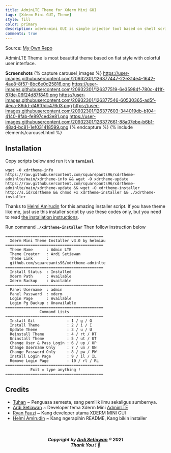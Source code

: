 ```yaml
---
title: AdminLTE Theme for Xderm Mini GUI
tags: [Xderm Mini GUI, Theme]
style: fill
color: primary
description: xderm-mini GUI is simple injector tool based on shell script and python commands for OpenWrt by @ryanfauzi1 which help you to inject your OpenWrt connection using VPN injection (SSH/Trojan/Vmess).
comments: true
---
```


Source: [My Own Repo](https://github.com/helmiau/xdrtheme-adminlte)

AdminLTE Theme is most beautiful theme based on flat style with colorful user interface.

**Screenshots**
{% capture carousel_images %}
https://user-images.githubusercontent.com/20932301/126377447-22e314e4-1642-4ae8-8f57-8bc6e0d25816.png
https://user-images.githubusercontent.com/20932301/126377519-6e35984f-780c-411f-87de-06f24d87f849.png
https://user-images.githubusercontent.com/20932301/126377546-60530365-ad5f-4eca-86dd-d46f0dc476d3.png
https://user-images.githubusercontent.com/20932301/126377603-344019db-b104-4140-8fab-fe897ced3e81.png
https://user-images.githubusercontent.com/20932301/126377661-88a07ebe-b6b1-48ad-bc81-1ef031418599.png
{% endcapture %}
{% include elements/carousel.html %}


## Installation
Copy scripts below and run it via **```terminal```**
```
wget -O xdrtheme-info https://raw.githubusercontent.com/squarepants96/xdrtheme-adminlte/main/xdrtheme-info && wget -O xdrtheme-update https://raw.githubusercontent.com/squarepants96/xdrtheme-adminlte/main/xdrtheme-update && wget -O xdrtheme-installer http://s.id/xdrtheme && chmod +x xdrtheme-installer && ./xdrtheme-installer
```

Thanks to [Helmi Amirudin](https://github.com/helmiau/xdrtheme-themename) for this amazing installer script. If you have theme like me, just use this installer script by use these codes only, but you need to read [the installation instructions](https://github.com/helmiau/xdrtheme-themename/blob/main/README.md).

Run command **```./xdrtheme-installer```** Then follow instruction below
```
===========================================
  Xderm Mini Theme Installer v3.0 by helmiau
===========================================
  Theme Name      : Admin LTE
  Theme Creator   : Ardi Setiawan
  Theme Link      :
  github.com/squarepants96/xdrtheme-adminlte
===========================================
  Install Status  : Installed
  Xderm Path      : Available
  Xderm Backup    : Available
===========================================
  Panel Username  : admin
  Panel Password  : xderm
  Login Page      : Available
  Login Pg Backup : Unavailable
===========================================
               Command Lists
===========================================
  Install Git              : 1 / g / G
  Install Theme            : 2 / i / I
  Update Theme             : 3 / u / U
  Reinstall Theme          : 4 / rt / RT
  Uninstall Theme          : 5 / ut / UT
  Change User & Pass Login : 6 / up / UP
  Change Username Only     : 7 / un / UN
  Change Password Only     : 8 / pw / PW
  Install Login Page       : 9 / il / IL
  Remove Login Page        : 10 / rl / RL
===========================================
           Exit = type anything !
===========================================
```


## Credits
- [Tuhan](https://id.wikipedia.org/wiki/Tuhan) ~ Penguasa semesta, sang pemilik ilmu sekaligus sumbernya.
- [Ardi Setiawan](https://www.facebook.com/ardi.o.setia) ~ Developer tema Xderm Mini [AdminLTE](https://github.com/Putra-0/theme-xderm-putra)
- [Ryan Fauzi](https://github.com/ryanfauzi1) ~ Kang developer utama XDERM MINI GUI
- [Helmi Amirudin](https://github.com/helmiau) ~ Kang ngerapihin README, Kang bikin installer

<br>
<h5 align="center">Copyright by <a href="https://github.com/squarepants96">Ardi Setiawan</a> ® 2021 <br> Thank You ! 🤝</h5>
